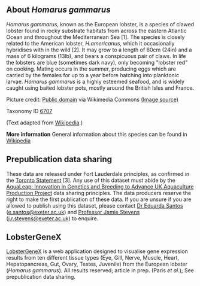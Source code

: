 **About *Homarus gammarus***
-------------------------
*Homarus gammarus*, known as the European lobster, is a species of clawed lobster found in rocky substrate 
habitats from across the eastern Atlantic Ocean and throughout the Mediterranean Sea [1]. The species is 
closely related to the American lobster, *H.americanus*, which it occasionally hybridises with in the wild [2]. 
It may grow to a length of 60cm (24in) and a mass of 6 kilograms (13lb), and bears a conspicuous pair of claws. 
In life the lobsters are blue (sometimes dark navy), only becoming "lobster red" on cooking. Mating occurs in 
the summer, producing eggs which are carried by the females for up to a year before hatching into planktonic 
larvae. *Homarus gammarus* is a highly esteemed seafood, and is widely caught using baited lobster pots, 
mostly around the British Isles and France.

Picture credit: [Public domain](https://commons.wikimedia.org/wiki/Main_Page) via Wikimedia Commons [(Image source)](https://en.wikipedia.org/wiki/File:KreeftbijDenOsse.jpg)

Taxonomy ID [6707](https://www.uniprot.org/taxonomy/6707)

(Text adapted from [Wikipedia](https://en.wikipedia.org/).)

**More information**
General information about this species can be found in [Wikipedia](https://en.wikipedia.org/wiki/Homarus_gammarus)

**Prepublication data sharing**
------------------------

These data are released under Fort Lauderdale principles, as confirmed in the [Toronto Statement](https://www.nature.com/articles/461168a) [3]. 
Any use of this dataset must abide by the [AquaLeap: Innovation in Genetics and Breeding to Advance UK Aquaculture Production Project](https://gtr.ukri.org/projects?ref=BB%2FS004343%2F1) data sharing principles.
The data producers reserve the right to make the first publication of these data. If you are unsure if you are allowed to 
publish using this dataset, please contact [Dr Eduarda Santos](https://biosciences.exeter.ac.uk/staff/profile/index.php?web_id=eduarda_santos) (e.santos@exeter.ac.uk) 
and [Professor Jamie Stevens](https://biosciences.exeter.ac.uk/staff/profile/index.php?web_id=jamie_stevens) (j.r.stevens@exeter.ac.uk) to enquire.

**LobsterGeneX**
-------------------------
[LobsterGeneX](https://lobstergenex.com/) is a web application designed to visualise gene expression results from ten different tissue types (Eye, Gill, Nerve, Muscle, Heart, Hepatopancreas, Gut, Ovary, Testes, Juvenile) from the European lobster (*Homarus gammarus*). All results reserved; article in prep. (Paris *et al.*); See prepublication data sharing. 

